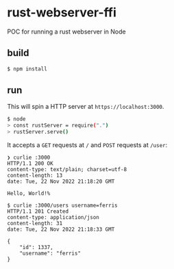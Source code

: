 # rust-webserver-ffi
POC for running a rust webserver in Node

## build

```bash
$ npm install
```

## run

This will spin a HTTP server at `https://localhost:3000`.

```bash
$ node
> const rustServer = require(".")
> rustServer.serve()
```

It accepts a `GET` requests at `/` and `POST` requests at `/user`:
```
❯ curlie :3000
HTTP/1.1 200 OK
content-type: text/plain; charset=utf-8
content-length: 13
date: Tue, 22 Nov 2022 21:18:20 GMT

Hello, World!%
```

```
$ curlie :3000/users username=ferris
HTTP/1.1 201 Created
content-type: application/json
content-length: 31
date: Tue, 22 Nov 2022 21:18:33 GMT

{
    "id": 1337,
    "username": "ferris"
}
```
